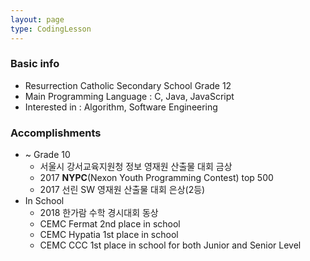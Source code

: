 ```yaml
---
layout: page
type: CodingLesson
---
```


### Basic info
  * Resurrection Catholic Secondary School Grade 12
  * Main Programming Language : C, Java, JavaScript
  * Interested in : Algorithm, Software Engineering

### Accomplishments
* ~ Grade 10
    - 서울시 강서교육지원청 정보 영재원 산출물 대회 금상
    - 2017 <b>NYPC</b>(Nexon Youth Programming Contest) top 500
    - 2017 선린 SW 영재원 산출물 대회 은상(2등)
* In School
    - 2018 한가람 수학 경시대회 동상
    - CEMC Fermat 2nd place in school
    - CEMC Hypatia 1st place in school
    - CEMC CCC 1st place in school for both Junior and Senior Level
